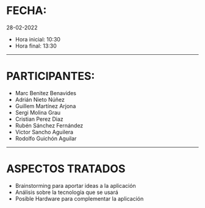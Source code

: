 # FECHA:
28-02-2022
- Hora inicial: 10:30
- Hora final: 13:30
-----
# PARTICIPANTES:
- Marc Benitez Benavides
- Adrián Nieto Núñez
- Guillem Martínez Arjona
- Sergi Molina Grau
- Cristian Perez Diaz
- Rubén Sánchez Fernández
- Victor Sancho Aguilera
- Rodolfo Guichón Aguilar

-----
# ASPECTOS TRATADOS
- Brainstorming para aportar ideas a la aplicación
- Análisis sobre la tecnología que se usará
- Posible Hardware para complementar la aplicación